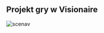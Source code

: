 ## Projekt gry w Visionaire

![scenav](https://cloud.githubusercontent.com/assets/15855910/25784612/ac3249b4-3370-11e7-8e79-f83ceec3a7ea.jpg)
